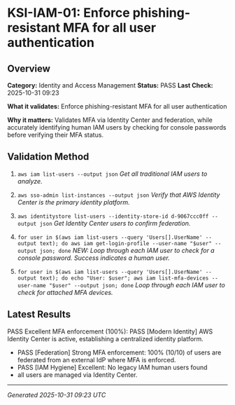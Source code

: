 # KSI-IAM-01: Enforce phishing-resistant MFA for all user authentication

## Overview

**Category:** Identity and Access Management
**Status:** PASS
**Last Check:** 2025-10-31 09:23

**What it validates:** Enforce phishing-resistant MFA for all user authentication

**Why it matters:** Validates MFA via Identity Center and federation, while accurately identifying human IAM users by checking for console passwords before verifying their MFA status.

## Validation Method

1. `aws iam list-users --output json`
   *Get all traditional IAM users to analyze.*

2. `aws sso-admin list-instances --output json`
   *Verify that AWS Identity Center is the primary identity platform.*

3. `aws identitystore list-users --identity-store-id d-9067ccc0ff --output json`
   *Get Identity Center users to confirm federation.*

4. `for user in $(aws iam list-users --query 'Users[].UserName' --output text); do aws iam get-login-profile --user-name "$user" --output json; done`
   *NEW: Loop through each IAM user to check for a console password. Success indicates a human user.*

5. `for user in $(aws iam list-users --query 'Users[].UserName' --output text); do echo "User: $user"; aws iam list-mfa-devices --user-name "$user" --output json; done`
   *Loop through each IAM user to check for attached MFA devices.*

## Latest Results

PASS Excellent MFA enforcement (100%): PASS [Modern Identity] AWS Identity Center is active, establishing a centralized identity platform.
- PASS [Federation] Strong MFA enforcement: 100% (10/10) of users are federated from an external IdP where MFA is enforced.
- PASS [IAM Hygiene] Excellent: No legacy IAM human users found
- all users are managed via Identity Center.

---
*Generated 2025-10-31 09:23 UTC*